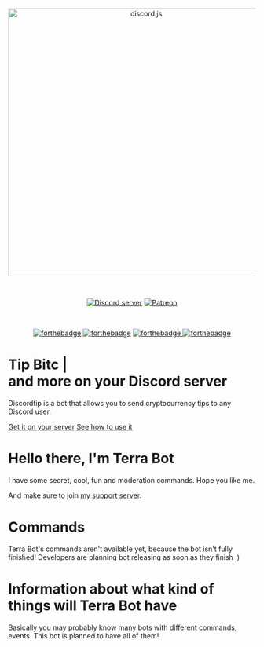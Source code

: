 
<div class="container is-widescreen">

<div class="longdescription">
<div class="content">
							
<div align="center">
  <br />
  <p>
    <a href="https://discord.gg/sYVBZm4"><img src="https://imgur.com/bMJlJIL.png" width="546" alt="discord.js" /></a>
  </p>
  <br />
  <p>
    <a href="https://discord.gg/sYVBZm4"><img src="https://canary.discordapp.com/api/guilds/635209285302747136/embed.png" alt="Discord server" /></a>
    <a href="https://www.patreon.com/terrabot"><img src="https://img.shields.io/badge/donate-patreon-F96854.svg" alt="Patreon" /></a>
  </p>
</div>
<div align="center">
<br />
<p>
<a target="_blank" onclick="trackCampaignWebClick('auctions-4-1', 'description');" rel="nofollow" href="https://discord.gg/sYVBZm4"><img alt="forthebadge" src="https://forthebadge.com/images/badges/built-with-love.svg"></a> 
<a target="_blank" onclick="trackCampaignWebClick('auctions-4-1', 'description');" rel="nofollow" href="https://discord.gg/sYVBZm4"><img alt="forthebadge" src="https://forthebadge.com/images/badges/made-with-javascript.svg"></a>
<a target="_blank" onclick="trackCampaignWebClick('auctions-4-1', 'description');" rel="nofollow" href="https://discord.gg/sYVBZm4"><img alt="forthebadge" src="https://forthebadge.com/images/badges/built-by-developers.svg"</a>
<a target="_blank" onclick="trackCampaignWebClick('auctions-4-1', 'description');" rel="nofollow" href="https://discord.gg/sYVBZm4"><img alt="forthebadge" src="https://forthebadge.com/images/badges/uses-js.svg"</a></p>
<a target="_blank" onclick="trackCampaignWebClick('auctions-4-1', 'description');" rel="nofollow" href="https://top.gg/bot/590915364376805387">
</a>
  </p>
</div>

<div class="col-12 u-mt-80 text-center">
<h1 class="display-4 u-fw-600 text-white u-mb-40">
Tip <span class="text-yellow" data-type="Bitcoin, Litecoin, Dogecoin, Bitcoin&nbsp;Cash, Bitcoin&nbsp;Gold, Ethereum, Zcash, Dash, EOS">Bitc</span>
<span class="typed-curcor text-yellow">|</span><br>
and more on your Discord server
</h1>
<p class="u-fs-22 text-white u-lh-1_8 u-mb-40">
Discordtip is a bot that allows you to send cryptocurrency tips to any Discord user.
</p>
<a href="#invite" data-scrollto="invite" class="btn btn-rounded btn-yellow m-2 px-md-5 py-3">
Get it on your server
</a>
<a href="#features" data-scrollto="features" class="btn btn-rounded btn-white m-2 px-md-5 py-3">
See how to use it
</a>
</div>

# Hello there, I'm Terra Bot

<p>I have some secret, cool, fun and moderation commands. Hope you like me.</p>
<p>And make sure to join <a target="_blank" onclick="trackCampaignWebClick('auctions-4-1', 'description');" rel="nofollow" href="https://discord.gg/n3bYNS">my support server</a>.</p>


# Commands

<p> Terra Bot's commands aren't available yet, because the bot isn't fully finished! Developers are planning bot releasing as soon as they finish :) <p>

# Information about what kind of things will Terra Bot have

<p> Basically you may probably know many bots with different commands, events. This bot is planned to have all of them!<p>

